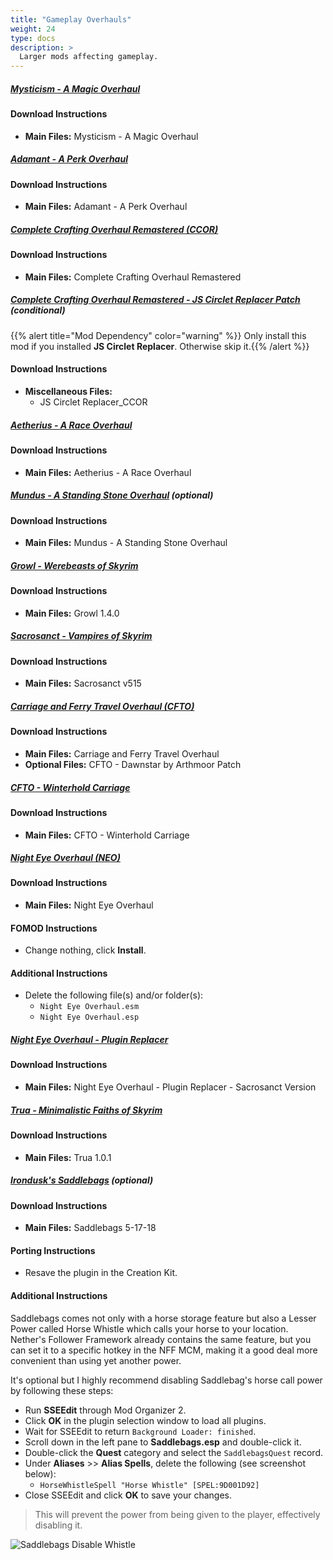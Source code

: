```yaml
---
title: "Gameplay Overhauls"
weight: 24
type: docs
description: >
  Larger mods affecting gameplay.
---
```


##### [Mysticism - A Magic Overhaul](https://www.nexusmods.com/skyrimspecialedition/mods/27839?tab=files)

#### Download Instructions

* **Main Files:** Mysticism - A Magic Overhaul

##### [Adamant - A Perk Overhaul](https://www.nexusmods.com/skyrimspecialedition/mods/30191/?tab=files)

#### Download Instructions

* **Main Files:** Adamant - A Perk Overhaul

##### [Complete Crafting Overhaul Remastered (CCOR)](https://www.nexusmods.com/skyrimspecialedition/mods/28608?tab=files)

#### Download Instructions

* **Main Files:** Complete Crafting Overhaul Remastered

##### [Complete Crafting Overhaul Remastered - JS Circlet Replacer Patch](https://www.nexusmods.com/skyrimspecialedition/mods/19518?tab=files) (conditional)

{{% alert title="Mod Dependency" color="warning" %}}
Only install this mod if you installed **JS Circlet Replacer**. Otherwise skip it.{{% /alert %}}

#### Download Instructions

* **Miscellaneous Files:**
  * JS Circlet Replacer_CCOR

##### [Aetherius - A Race Overhaul](https://www.nexusmods.com/skyrimspecialedition/mods/26686?tab=files)

#### Download Instructions

* **Main Files:** Aetherius - A Race Overhaul

##### [Mundus - A Standing Stone Overhaul](https://www.nexusmods.com/skyrimspecialedition/mods/33411?tab=files) (optional)

#### Download Instructions

- **Main Files:** Mundus - A Standing Stone Overhaul

##### [Growl - Werebeasts of Skyrim](https://www.nexusmods.com/skyrimspecialedition/mods/31245?tab=files)

#### Download Instructions

* **Main Files:** Growl 1.4.0

##### [Sacrosanct - Vampires of Skyrim](https://www.nexusmods.com/skyrimspecialedition/mods/3928?tab=files)

#### Download Instructions

* **Main Files:** Sacrosanct v515

##### [Carriage and Ferry Travel Overhaul (CFTO)](https://www.nexusmods.com/skyrimspecialedition/mods/8379?tab=files)

#### Download Instructions

* **Main Files:** Carriage and Ferry Travel Overhaul
* **Optional Files:** CFTO - Dawnstar by Arthmoor Patch

##### [CFTO - Winterhold Carriage](https://www.nexusmods.com/skyrimspecialedition/mods/27236?tab=files)

#### Download Instructions

* **Main Files:** CFTO - Winterhold Carriage

##### [Night Eye Overhaul (NEO)](https://www.nexusmods.com/skyrimspecialedition/mods/9177?tab=files)

#### Download Instructions

* **Main Files:** Night Eye Overhaul

#### FOMOD Instructions

* Change nothing, click **Install**.

#### Additional Instructions

* Delete the following file(s) and/or folder(s):
  * `Night Eye Overhaul.esm`
  * `Night Eye Overhaul.esp`

##### [Night Eye Overhaul - Plugin Replacer](https://www.nexusmods.com/skyrimspecialedition/mods/23794?tab=files)

#### Download Instructions

* **Main Files:** Night Eye Overhaul - Plugin Replacer - Sacrosanct Version

##### [Trua - Minimalistic Faiths of Skyrim](https://www.nexusmods.com/skyrimspecialedition/mods/32549?tab=files)

#### Download Instructions

* **Main Files:** Trua 1.0.1

##### [Irondusk's Saddlebags](https://www.nexusmods.com/skyrim/mods/91395?tab=files) (optional)

#### Download Instructions

- **Main Files:** Saddlebags 5-17-18

#### Porting Instructions

- Resave the plugin in the Creation Kit.

#### Additional Instructions

Saddlebags comes not only with a horse storage feature but also a Lesser Power called Horse Whistle which calls your horse to your location. Nether's Follower Framework already contains the same feature, but you can set it to a specific hotkey in the NFF MCM, making it a good deal more convenient than using yet another power.

It's optional but I highly recommend disabling Saddlebag's horse call power by following these steps:

- Run **SSEEdit** through Mod Organizer 2.
- Click **OK** in the plugin selection window to load all plugins.
- Wait for SSEEdit to return `Background Loader: finished`.
- Scroll down in the left pane to **Saddlebags.esp** and double-click it.
- Double-click the **Quest** category and select the `SaddlebagsQuest` record.
- Under **Aliases** >> **Alias Spells**, delete the following (see screenshot below):
  - `HorseWhistleSpell "Horse Whistle" [SPEL:9D001D92]`
- Close SSEEdit and click **OK** to save your changes.

> This will prevent the power from being given to the player, effectively disabling it.

![Saddlebags Disable Whistle](/Pictures/mod_installation/saddlebags_disable_whistle.png)